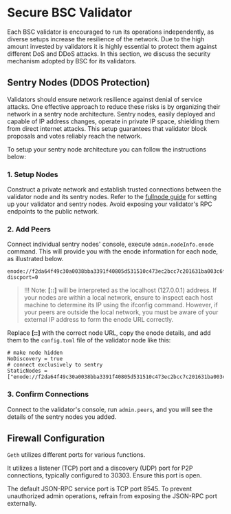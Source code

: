 
# Secure BSC Validator

Each BSC validator is encouraged to run its operations independently, as diverse setups increase the resilience of the network.
Due to the high amount invested by validators it is highly essential to protect them against different DoS and DDoS attacks.
In this section, we discuss the security mechanism adopted by BSC for its validators.

## Sentry Nodes (DDOS Protection)

Validators should ensure network resilience against denial of service attacks. One effective approach to reduce these risks
is by organizing their network in a sentry node architecture. Sentry nodes, easily deployed and capable of IP address
changes, operate in private IP space, shielding them from direct internet attacks. This setup guarantees that validator
block proposals and votes reliably reach the network.

To setup your sentry node architecture you can follow the instructions below:

### 1. Setup Nodes
Construct a private network and establish trusted connections between the validator node and its sentry nodes.
Refer to the [fullnode guide](../developers/node_operators/full_node.md) for setting up your validator and sentry nodes.
Avoid exposing your validator's RPC endpoints to the public network.

### 2. Add Peers
Connect individual sentry nodes' console, execute `admin.nodeInfo.enode` command. This will provide you with the enode information for each node, as illustrated below.

```
enode://f2da64f49c30a0038bba3391f40805d531510c473ec2bcc7c201631ba003c6f16fa09e03308e48f87d21c0fed1e4e0bc53428047f6dcf34da344d3f5bb69373b@[::]:30306?discport=0
```

>!!! Note:
**[::]** will be interpreted as the localhost (127.0.0.1) address. If your nodes are within a local network, ensure to inspect each host machine to determine its IP using the ifconfig command. However, if your peers are outside the local network, you must be aware of your external IP address to form the enode URL correctly.

Replace **[::]** with the correct node URL, copy the enode details, and add them to the `config.toml` file of the validator node like this:
```
# make node hidden
NoDiscovery = true
# connect exclusively to sentry
StaticNodes = ["enode://f2da64f49c30a0038bba3391f40805d531510c473ec2bcc7c201631ba003c6f16fa09e03308e48f87d21c0fed1e4e0bc53428047f6dcf34da344d3f5bb69373b@[10.1.1.1]:30306"]
```


### 3. Confirm Connections

Connect to the validator's console, run `admin.peers`, and you will see the details of the sentry nodes you added.

## Firewall Configuration

`Geth` utilizes different ports for various functions.

It utilizes a listener (TCP) port and a discovery (UDP) port for P2P connections, typically configured to 30303. Ensure this port is open.

The default JSON-RPC service port is TCP port 8545. To prevent unauthorized admin operations, refrain from exposing the JSON-RPC port externally.